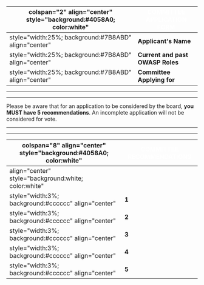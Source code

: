 | colspan="2" align="center" style="background:\#4058A0; color:white" | <font color="white">**COMMITTEE APPLICATION FORM** |
| ------------------------------------------------------------------- | -------------------------------------------------- |
| style="width:25%; background:\#7B8ABD" align="center"               | **Applicant's Name**                               |
| style="width:25%; background:\#7B8ABD" align="center"               | **Current and past OWASP Roles**                   |
| style="width:25%; background:\#7B8ABD" align="center"               | **Committee Applying for**                         |

-----

-----

Please be aware that for an application to be considered by the board,
**you MUST have 5 recommendations**. An incomplete application will not
be considered for vote.

-----

-----

| colspan="8" align="center" style="background:\#4058A0; color:white" | <font color="white">**COMMITTEE RECOMMENDATIONS** |
| ------------------------------------------------------------------- | ------------------------------------------------- |
| align="center" style="background:white; color:white"                | <font color="black">                              |
| style="width:3%; background:\#cccccc" align="center"                | **1**                                             |
| style="width:3%; background:\#cccccc" align="center"                | **2**                                             |
| style="width:3%; background:\#cccccc" align="center"                | **3**                                             |
| style="width:3%; background:\#cccccc" align="center"                | **4**                                             |
| style="width:3%; background:\#cccccc" align="center"                | **5**                                             |